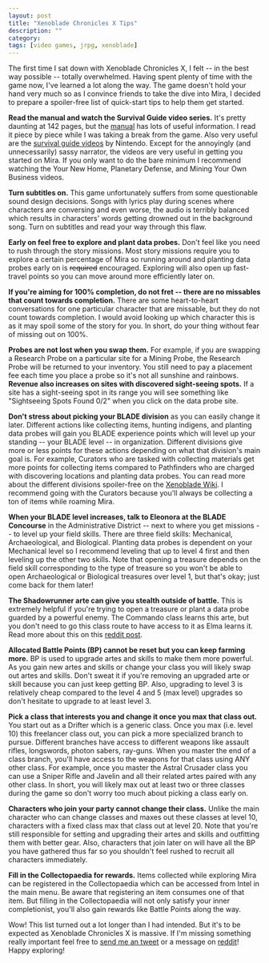 ```yaml
---
layout: post
title: "Xenoblade Chronicles X Tips"
description: ""
category: 
tags: [video games, jrpg, xenoblade]
---
```


The first time I sat down with Xenoblade Chronicles X, I felt -- in the best way possible -- totally overwhelmed. Having spent plenty of time with the game now, I've learned a lot along the way. The game doesn't hold your hand very much so as I convince friends to take the dive into Mira, I decided to prepare a spoiler-free list of quick-start tips to help them get started.  

**Read the manual and watch the Survival Guide video series.** It's pretty daunting at 142 pages, but the [manual][4] has lots of useful information. I read it piece by piece while I was taking a break from the game. Also very useful are the [survival guide videos][3] by Nintendo. Except for the annoyingly (and unnecessarily) sassy narrator, the videos are very useful in getting you started on Mira. If you only want to do the bare minimum I recommend watching the Your New Home, Planetary Defense, and Mining Your Own Business videos.

**Turn subtitles on.** This game unfortunately suffers from some questionable sound design decisions. Songs with lyrics play during scenes where characters are conversing and even worse, the audio is terribly balanced which results in characters' words getting drowned out in the background song. Turn on subtitles and read your way through this flaw.

**Early on feel free to explore and plant data probes.** Don't feel like you need to rush through the story missions. Most story missions require you to explore a certain percentage of Mira so running around and planting data probes early on is ~~required~~ encouraged. Exploring will also open up fast-travel points so you can move around more efficiently later on. 

<!--break-->

**If you're aiming for 100% completion, do not fret -- there are no missables that count towards completion.** There are some heart-to-heart conversations for one particular character that are missable, but they do not count towards completion. I would avoid looking up which character this is as it may spoil some of the story for you. In short, do your thing without fear of missing out on 100%.

**Probes are not lost when you swap them.** For example, if you are swapping a Research Probe on a particular site for a Mining Probe, the Research Probe will be returned to your inventory. You still need to pay a placement fee each time you place a probe so it's not all sunshine and rainbows. **Revenue also increases on sites with discovered sight-seeing spots.** If a site has a sight-seeing spot in its range you will see something like "Sightseeing Spots Found 0/2" when you click on the data probe site. 

**Don't stress about picking your BLADE division** as you can easily change it later. Different actions like collecting items, hunting indigens, and planting data probes will gain you BLADE experience points which will level up your standing -- your BLADE level -- in organization. Different divisions give more or less points for these actions depending on what that division's main goal is. For example, Curators who are tasked with collecting materials get more points for collecting items compared to Pathfinders who are charged with discovering locations and planting data probes. You can read more about the different divisions spoiler-free on the [Xenoblade Wiki][1]. I recommend going with the Curators because you'll always be collecting a ton of items while roaming Mira.

**When your BLADE level increases, talk to Eleonora at the BLADE Concourse** in the Administrative District -- next to where you get missions -- to level up your field skills. There are three field skills: Mechanical, Archaeological, and Biological. Planting data probes is dependent on your Mechanical level so I recommend leveling that up to level 4 first and then leveling up the other two skills. Note that opening a treasure depends on the field skill corresponding to the type of treasure so you won't be able to open Archaeological or Biological treasures over level 1, but that's okay; just come back for them later!

**The Shadowrunner arte can give you stealth outside of battle.** This is extremely helpful if you're trying to open a treasure or plant a data probe guarded by a powerful enemy. The Commando class learns this arte, but you don't need to go this class route to have access to it as Elma learns it. Read more about this on this [reddit post][2].

**Allocated Battle Points (BP) cannot be reset but you can keep farming more.** BP is used to upgrade artes and skills to make them more powerful. As you gain new artes and skills or change your class you will likely swap out artes and skills. Don't sweat it if you're removing an upgraded arte or skill because you can just keep getting BP. Also, upgrading to level 3 is relatively cheap compared to the level 4 and 5 (max level) upgrades so don't hesitate to upgrade to at least level 3.

**Pick a class that interests you and change it once you max that class out.** You start out as a Drifter which is a generic class. Once you max (i.e. level 10) this freelancer class out, you can pick a more specialized branch to pursue. Different branches have access to different weapons like assault rifles, longswords, photon sabers, ray-guns. When you master the end of a class branch, you'll have access to the weapons for that class using ANY other class. For example, once you master the Astral Crusader class you can use a Sniper Rifle and Javelin and all their related artes paired with any other class. In short, you will likely max out at least two or three classes during the game so don't worry too much about picking a class early on.

**Characters who join your party cannot change their class.** Unlike the main character who can change classes and maxes out these classes at level 10, characters with a fixed class max that class out at level 20. Note that you're still responsible for setting and upgrading their artes and skills and outfitting them with better gear. Also, characters that join later on will have all the BP you have gathered thus far so you shouldn't feel rushed to recruit all characters immediately.

**Fill in the Collectopaedia for rewards.** Items collected while exploring Mira can be registered in the Collectopaedia which can be accessed from Intel in the main menu. Be aware that registering an item consumes one of that item. But filling in the Collectopaedia will not only satisfy your inner completionist, you'll also gain rewards like Battle Points along the way. 

Wow! This list turned out a lot longer than I had intended. But it's to be expected as Xenoblade Chronicles X is massive. If I'm missing something really important feel free to [send me an tweet](https://twitter.com/markmcerqueira) or a message on [reddit](https://reddit.com/u/marktronic)! Happy exploring!

[1]: http://xenoblade.wikia.com/wiki/Division
[2]: https://www.reddit.com/r/Xenoblade_Chronicles/comments/3wmyqw/psa_the_art_shadowrunner_from_the_commando_class/
[3]: https://www.youtube.com/playlist?list=PLtbEyrlD8PMV6b2NZsvl5b3pDzr4vQaOP
[4]: https://cdn03.nintendo-europe.com/media/downloads/games_8/emanuals/wii_u_6/xenoblade_chronicles_x/ElectronicManual_WiiU_XenobladeChroniclesX_EN.pdf
